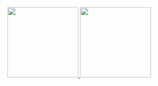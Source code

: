 <p align="left">
<a href="https://github.com/aguswahy13">
  <img height="160em" src="https://github-readme-stats-eight-theta.vercel.app/api?username=aguswahy13&show_icons=true&theme=tokyonight&include_all_commits=true&count_private=true"/>
  <img height="160em" src="https://github-readme-stats-eight-theta.vercel.app/api/top-langs/?username=aguswahy13&layout=compact&langs_count=8&theme=tokyonight"/>
</a>
</p>

<!---
audi1308/audi1308 is a ✨ special ✨ repository because its `README.md` (this file) appears on your GitHub profile.
You can click the Preview link to take a look at your changes.

- 👋 Hi, I’m @audi1308
- 👀 I’m interested in ...
- 🌱 I’m currently learning ...
- 💞️ I’m looking to collaborate on ...
- 📫 How to reach me ...
--->
